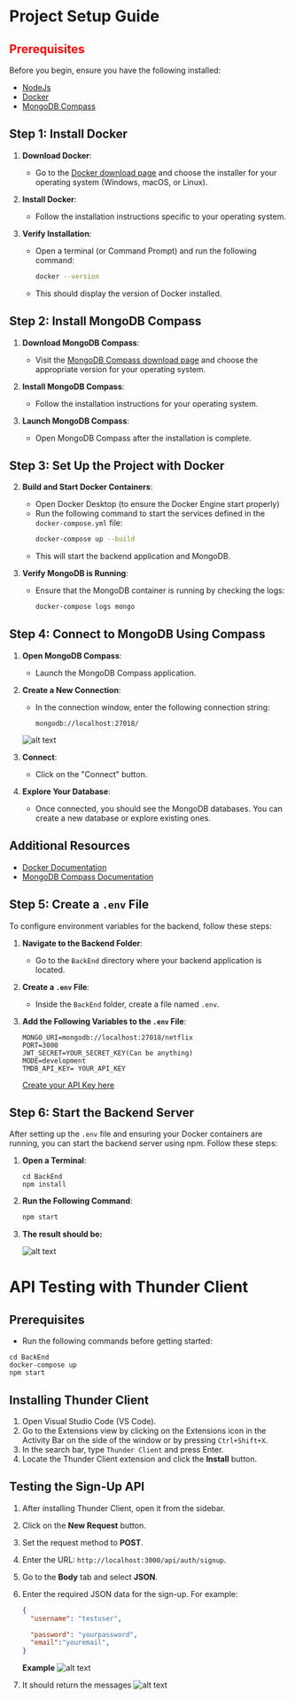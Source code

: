 # Project Setup Guide
## <span style="color:red">Prerequisites</span>

Before you begin, ensure you have the following installed:
- [NodeJs](https://nodejs.org/en)
- [Docker](https://docs.docker.com/get-docker/)
- [MongoDB Compass](https://www.mongodb.com/try/download/compass)

## Step 1: Install Docker

1. **Download Docker**:
   - Go to the [Docker download page](https://docs.docker.com/get-docker/) and choose the installer for your operating system (Windows, macOS, or Linux).

2. **Install Docker**:
   - Follow the installation instructions specific to your operating system.

3. **Verify Installation**:
   - Open a terminal (or Command Prompt) and run the following command:
     ```bash
     docker --version
     ```
   - This should display the version of Docker installed.

## Step 2: Install MongoDB Compass

1. **Download MongoDB Compass**:
   - Visit the [MongoDB Compass download page](https://www.mongodb.com/try/download/compass) and choose the appropriate version for your operating system.

2. **Install MongoDB Compass**:
   - Follow the installation instructions for your operating system.

3. **Launch MongoDB Compass**:
   - Open MongoDB Compass after the installation is complete.

## Step 3: Set Up the Project with Docker


2. **Build and Start Docker Containers**:
   - Open Docker Desktop (to ensure the Docker Engine start properly)
   - Run the following command to start the services defined in the `docker-compose.yml` file:
     ```bash
     docker-compose up --build
     ```
   - This will start the backend application and MongoDB.

3. **Verify MongoDB is Running**:
   - Ensure that the MongoDB container is running by checking the logs:
     ```bash
     docker-compose logs mongo
     ```

## Step 4: Connect to MongoDB Using Compass

1. **Open MongoDB Compass**:
   - Launch the MongoDB Compass application.

2. **Create a New Connection**:
   - In the connection window, enter the following connection string:
     ```
     mongodb://localhost:27018/
     ```

   ![alt text](./assets/readme/image.png)

3. **Connect**:
   - Click on the "Connect" button.

4. **Explore Your Database**:
   - Once connected, you should see the MongoDB databases. You can create a new database or explore existing ones.

## Additional Resources

- [Docker Documentation](https://docs.docker.com/)
- [MongoDB Compass Documentation](https://docs.mongodb.com/compass/current/)
## Step 5: Create a `.env` File

To configure environment variables for the backend, follow these steps:

1. **Navigate to the Backend Folder**:
   - Go to the `BackEnd` directory where your backend application is located.

2. **Create a `.env` File**:
   - Inside the `BackEnd` folder, create a file named `.env`.
   
3. **Add the Following Variables to the `.env` File**:
   ```plaintext
   MONGO_URI=mongodb://localhost:27018/netflix
   PORT=3000
   JWT_SECRET=YOUR_SECRET_KEY(Can be anything)
   MODE=development
   TMDB_API_KEY= YOUR_API_KEY
   ```
   [Create your API Key here](https://docs.google.com/document/d/1IZmmfqlSRUCd9nM815C4GmNrVdMSCzI4/edit?usp=sharing&ouid=114029001083127427651&rtpof=true&sd=true)
## Step 6: Start the Backend Server

After setting up the `.env` file and ensuring your Docker containers are running, you can start the backend server using npm. Follow these steps:


1. **Open a Terminal**:
   ```
   cd BackEnd
   npm install
   ```

2. **Run the Following Command**:
   ```bash
   npm start
3. **The result should be:**

   ![alt text](./assets/readme/image-1.png)
# API Testing with Thunder Client

## Prerequisites
   - Run the following commands before getting started:
   ```
   cd BackEnd
   docker-compose up
   npm start
   ```

## Installing Thunder Client

1. Open Visual Studio Code (VS Code).
2. Go to the Extensions view by clicking on the Extensions icon in the Activity Bar on the side of the window or by pressing `Ctrl+Shift+X`.
3. In the search bar, type `Thunder Client` and press Enter.
4. Locate the Thunder Client extension and click the **Install** button.

## Testing the Sign-Up API

1. After installing Thunder Client, open it from the sidebar.
2. Click on the **New Request** button.
3. Set the request method to **POST**.
4. Enter the URL: `http://localhost:3000/api/auth/signup`.
5. Go to the **Body** tab and select **JSON**.
6. Enter the required JSON data for the sign-up. For example:
   ```json
   {
     "username": "testuser",

     "password": "yourpassword",
     "email":"youremail",
   }
   ```
   **Example**
   ![alt text](./assets/readme/thunder-request.png)

7. It should return the messages
   ![alt text](./assets/readme/thunder-response.png)
